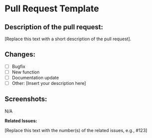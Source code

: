 # Pull Request Template

## Description of the pull request:

[Replace this text with a short description of the pull request].

## Changes:

- [ ] Bugfix
- [ ] New function
- [ ] Documentation update
- [ ] Other: [Insert your description here]

## Screenshots:
N/A

**Related Issues:**

[Replace this text with the number(s) of the related issues, e.g., #123]

